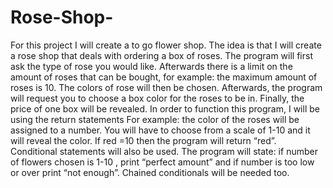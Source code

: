 # Rose-Shop-
For this project I will create a to go flower shop. The idea is that I will create a rose shop that deals with ordering a box of roses. The program will first ask the type of rose you would like. Afterwards there is a limit on the amount of roses that can be bought, for example: the maximum amount of roses is 10. The colors of rose will then be chosen. Afterwards, the program will request you to choose a box color for the roses to be in. Finally, the price of one box will be revealed. 
In order to function this program, I will be using the return statements For example: the color of the roses will be assigned to a number. You will have to choose from a scale of 1-10 and it will reveal the color. If red =10 then the program will return “red”. Conditional statements will also be used. The program will state: if number of flowers chosen is 1-10 , print “perfect amount” and if number is too low or over print “not enough”.  Chained conditionals will be needed too. 
